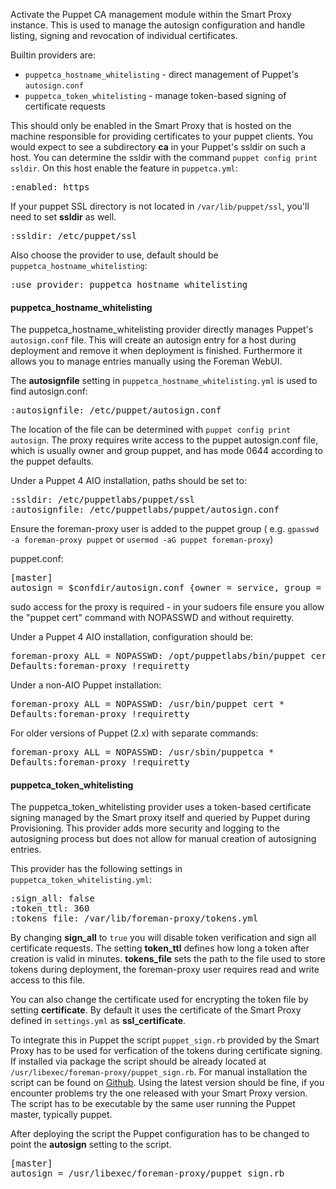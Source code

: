 
Activate the Puppet CA management module within the Smart Proxy instance.  This is used to manage the autosign configuration and handle listing, signing and revocation of individual certificates.

Builtin providers are:

* `puppetca_hostname_whitelisting` - direct management of Puppet's `autosign.conf`
* `puppetca_token_whitelisting` - manage token-based signing of certificate requests

This should only be enabled in the Smart Proxy that is hosted on the machine responsible for providing certificates to your puppet clients. You would expect to see a subdirectory **ca** in your Puppet's ssldir on such a host. You can determine the ssldir with the command `puppet config print ssldir`. On this host enable the feature in `puppetca.yml`:

<pre>
:enabled: https
</pre>

If your puppet SSL directory is not located in `/var/lib/puppet/ssl`, you'll need to set **ssldir** as well.
<pre>
:ssldir: /etc/puppet/ssl
</pre>

Also choose the provider to use, default should be `puppetca_hostname_whitelisting`:
<pre>
:use_provider: puppetca_hostname_whitelisting
</pre>

#### puppetca_hostname_whitelisting

The puppetca_hostname_whitelisting provider directly manages Puppet's `autosign.conf` file.
This will create an autosign entry for a host during deployment and remove it when deployment is finished.
Furthermore it allows you to manage entries manually using the Foreman WebUI.

The **autosignfile** setting in `puppetca_hostname_whitelisting.yml` is used to find autosign.conf:

<pre>
:autosignfile: /etc/puppet/autosign.conf
</pre>

The location of the file can be determined with `puppet config print autosign`.
The proxy requires write access to the puppet autosign.conf file, which is usually owner and group puppet, and has mode 0644 according to the puppet defaults.

Under a Puppet 4 AIO installation, paths should be set to:

<pre>
:ssldir: /etc/puppetlabs/puppet/ssl
:autosignfile: /etc/puppetlabs/puppet/autosign.conf
</pre>

Ensure the foreman-proxy user is added to the puppet group ( e.g. `gpasswd -a foreman-proxy puppet` or `usermod -aG puppet foreman-proxy`)

puppet.conf:
<pre>
[master]
autosign = $confdir/autosign.conf {owner = service, group = service, mode = 664 }
</pre>

sudo access for the proxy is required - in your sudoers file ensure you allow the "puppet cert" command with NOPASSWD and without requiretty.

Under a Puppet 4 AIO installation, configuration should be:

<pre>
foreman-proxy ALL = NOPASSWD: /opt/puppetlabs/bin/puppet cert *
Defaults:foreman-proxy !requiretty
</pre>

Under a non-AIO Puppet installation:

<pre>
foreman-proxy ALL = NOPASSWD: /usr/bin/puppet cert *
Defaults:foreman-proxy !requiretty
</pre>

For older versions of Puppet (2.x) with separate commands:

<pre>
foreman-proxy ALL = NOPASSWD: /usr/sbin/puppetca *
Defaults:foreman-proxy !requiretty
</pre>

#### puppetca_token_whitelisting

The puppetca_token_whitelisting provider uses a token-based certificate signing managed by the Smart proxy itself and queried by Puppet during Provisioning.
This provider adds more security and logging to the autosigning process but does not allow for manual creation of autosigning entries.

This provider has the following settings in `puppetca_token_whitelisting.yml`:

<pre>
:sign_all: false
:token_ttl: 360
:tokens_file: /var/lib/foreman-proxy/tokens.yml
</pre>

By changing **sign_all** to `true` you will disable token verification and sign all certificate requests.
The setting **token_ttl** defines how long a token after creation is valid in minutes.
**tokens_file** sets the path to the file used to store tokens during deployment, the foreman-proxy user requires read and write access to this file.

You can also change the certificate used for encrypting the token file by setting **certificate**. By default it uses the certificate of the Smart Proxy defined in `settings.yml` as **ssl_certificate**.

To integrate this in Puppet the script `puppet_sign.rb` provided by the Smart Proxy has to be used for verfication of the tokens during certificate signing.
If installed via package the script should be already located at `/usr/libexec/foreman-proxy/puppet_sign.rb`.
For manual installation the script can be found on [Github](https://github.com/theforeman/smart-proxy/blob/develop/extra/puppet_sign.rb). Using the latest version should be fine, if you encounter problems try the one released with your Smart Proxy version.
The script has to be executable by the same user running the Puppet master, typically puppet.

After deploying the script the Puppet configuration has to be changed to point the **autosign** setting to the script.

<pre>
[master]
autosign = /usr/libexec/foreman-proxy/puppet_sign.rb
</pre>
